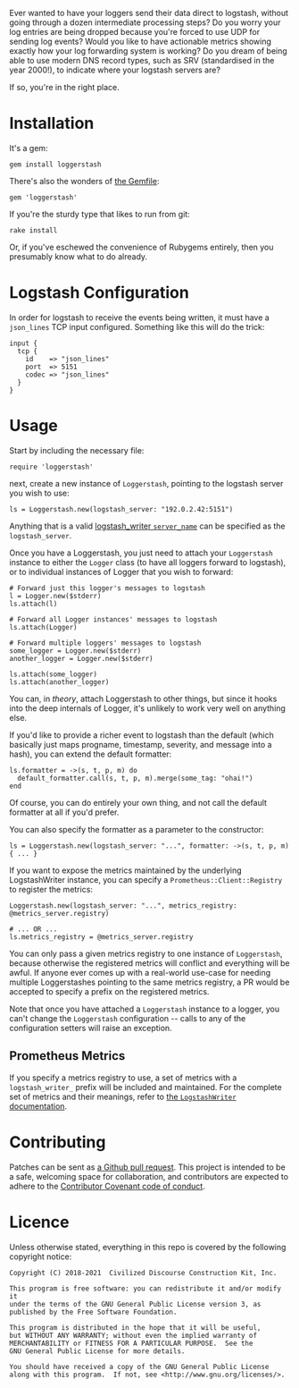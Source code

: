 Ever wanted to have your loggers send their data direct to logstash, without
going through a dozen intermediate processing steps?  Do you worry your log
entries are being dropped because you're forced to use UDP for sending log
events?  Would you like to have actionable metrics showing exactly how your
log forwarding system is working?  Do you dream of being able to use modern
DNS record types, such as SRV (standardised in the year 2000!), to indicate
where your logstash servers are?

If so, you're in the right place.


# Installation

It's a gem:

    gem install loggerstash

There's also the wonders of [the Gemfile](http://bundler.io):

    gem 'loggerstash'

If you're the sturdy type that likes to run from git:

    rake install

Or, if you've eschewed the convenience of Rubygems entirely, then you
presumably know what to do already.


# Logstash Configuration

In order for logstash to receive the events being written, it must have a
`json_lines` TCP input configured.  Something like this will do the trick:

    input {
      tcp {
        id    => "json_lines"
        port  => 5151
        codec => "json_lines"
      }
    }


# Usage

Start by including the necessary file:

    require 'loggerstash'

next, create a new instance of `Loggerstash`, pointing to the logstash
server you wish to use:

    ls = Loggerstash.new(logstash_server: "192.0.2.42:5151")

Anything that is a valid [logstash_writer
`server_name`](https://github.com/discourse/logstash_writer#usage) can be
specified as the `logstash_server`.

Once you have a Loggerstash, you just need to attach your `Loggerstash`
instance to either the `Logger` class (to have all loggers forward to
logstash), or to individual instances of Logger that you wish to forward:

    # Forward just this logger's messages to logstash
    l = Logger.new($stderr)
    ls.attach(l)

    # Forward all Logger instances' messages to logstash
    ls.attach(Logger)

    # Forward multiple loggers' messages to logstash
    some_logger = Logger.new($stderr)
    another_logger = Logger.new($stderr)

    ls.attach(some_logger)
    ls.attach(another_logger)

You can, in *theory*, attach Loggerstash to other things, but since it hooks
into the deep internals of Logger, it's unlikely to work very well on
anything else.

If you'd like to provide a richer event to logstash than the default (which
basically just maps progname, timestamp, severity, and message into a hash),
you can extend the default formatter:

    ls.formatter = ->(s, t, p, m) do
      default_formatter.call(s, t, p, m).merge(some_tag: "ohai!")
    end

Of course, you can do entirely your own thing, and not call the default
formatter at all if you'd prefer.

You can also specify the formatter as a parameter to the constructor:

    ls = Loggerstash.new(logstash_server: "...", formatter: ->(s, t, p, m) { ... }

If you want to expose the metrics maintained by the underlying
LogstashWriter instance, you can specify a `Prometheus::Client::Registry` to
register the metrics:

    Loggerstash.new(logstash_server: "...", metrics_registry: @metrics_server.registry)

    # ... OR ...
    ls.metrics_registry = @metrics_server.registry

You can only pass a given metrics registry to one instance of `Loggerstash`,
because otherwise the registered metrics will conflict and everything will
be awful.  If anyone ever comes up with a real-world use-case for needing
multiple Loggerstashes pointing to the same metrics registry, a PR would be
accepted to specify a prefix on the registered metrics.

Note that once you have attached a `Loggerstash` instance to a logger, you
can't change the `Loggerstash` configuration -- calls to any of the
configuration setters will raise an exception.


## Prometheus Metrics

If you specify a metrics registry to use, a set of metrics with a
`logstash_writer_` prefix will be included and maintained.  For the complete
set of metrics and their meanings, refer to [the `LogstashWriter`
documentation](https://github.com/discourse/logstash_writer#prometheus-metrics).


# Contributing

Patches can be sent as [a Github pull
request](https://github.com/discourse/loggerstash).  This project is
intended to be a safe, welcoming space for collaboration, and contributors
are expected to adhere to the [Contributor Covenant code of
conduct](CODE_OF_CONDUCT.md).


# Licence

Unless otherwise stated, everything in this repo is covered by the following
copyright notice:

    Copyright (C) 2018-2021  Civilized Discourse Construction Kit, Inc.

    This program is free software: you can redistribute it and/or modify it
    under the terms of the GNU General Public License version 3, as
    published by the Free Software Foundation.

    This program is distributed in the hope that it will be useful,
    but WITHOUT ANY WARRANTY; without even the implied warranty of
    MERCHANTABILITY or FITNESS FOR A PARTICULAR PURPOSE.  See the
    GNU General Public License for more details.

    You should have received a copy of the GNU General Public License
    along with this program.  If not, see <http://www.gnu.org/licenses/>.
